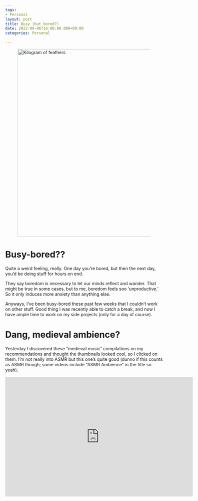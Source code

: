```yaml
---
tags:
- Personal
layout: post
title: Busy (but bored?)
date: 2022-09-06T16:00:00.000+00:00
categories: Personal

---
```

<figure><img src="https://cdn.discordapp.com/attachments/993410728088305734/1016802781547479100/unknown.png" alt="Kilogram of feathers" style="width:600px;"> <figcaption></figcaption> </figure>

# Busy-bored??

Quite a weird feeling, really. One day you’re bored, but then the next day, you’d be doing stuff for hours on end.

They say boredom is necessary to let our minds reflect and wander. That might be true in some cases, but to me, boredom feels soo ‘unproductive.’ So it only induces more anxiety than anything else.

Anyways, I’ve been busy-bored these past few weeks that I couldn’t work on other stuff. Good thing I was recently able to catch a break, and now I have ample time to work on my side projects (only for a day of course).

# Dang, medieval ambience?

Yesterday I discovered these “medieval music” compilations on my recommendations and thought the thumbnails looked cool, so I clicked on them. I’m not really into ASMR but this one’s quite good (dunno if this counts as ASMR though; some videos include “ASMR Ambience” in the title so yeah).

<iframe width="600" height="382" src="https://www.youtube.com/embed/Bt5k9KLRYeU" title="
The Knight's Welcome - Medieval Music & Ambience" frameborder="0" allow="accelerometer; autoplay; clipboard-write; encrypted-media; gyroscope; picture-in-picture" allowfullscreen></iframe>